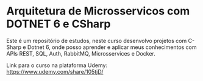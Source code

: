 # Arquitetura de Microsservicos com DOTNET 6 e CSharp

Este é um repositório de estudos, neste curso desenvolvo projetos com C-Sharp e Dotnet 6, onde posso aprender e aplicar meus conhecimentos com APIs REST, SQL, Auth, RabbitMQ, Microsservices e Docker.

Link para o curso na plataforma Udemy: https://www.udemy.com/share/105tjD/